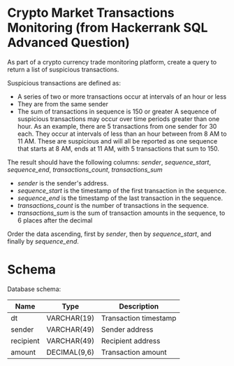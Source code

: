 
# Crypto Market Transactions Monitoring (from Hackerrank SQL Advanced Question)

As part of a crypto currency trade monitoring platform, create a query to return a list of suspicious transactions.

Suspicious transactions are defined as:

- A series of two or more transactions occur at intervals of an hour or less
- They are from the same sender
- The sum of transactions in sequence is 150 or greater
A sequence of suspicious transactions may occur over time periods greater than one hour. As an example, there are 5 transactions from one sender for 30 each. They occur at intervals of less than an hour between from 8 AM to 11 AM. These are suspicious and will all be reported as one sequence that starts at 8 AM, ends at 11 AM, with 5 transactions that sum to 150.

The result should have the following columns: _sender_, _sequence_start_, _sequence_end_, _transactions_count_, _transactions_sum_

- _sender_ is the sender's address.
- _sequence_start_ is the timestamp of the first transaction in the sequence.
- _sequence_end_ is the timestamp of the last transaction in the sequence.
- _transactions_count_ is the number of transactions in the sequence.
- _transactions_sum_ is the sum of transaction amounts in the sequence, to 6 places after the decimal

Order the data ascending, first by _sender_, then by _sequence_start_, and finally by _sequence_end_.

# Schema

Database schema:

Name|Type|Description
----|----|-----
dt|VARCHAR(19)|Transaction timestamp
sender|VARCHAR(49)|Sender address
recipient|VARCHAR(49)|Recipient address
amount|DECIMAL(9,6)|Transaction amount






